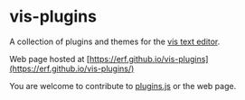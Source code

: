 # vis-plugins

A collection of plugins and themes for the [vis text editor](https://github.com/martanne/vis).

Web page hosted at [https://erf.github.io/vis-plugins](https://erf.github.io/vis-plugins/)

You are welcome to contribute to [plugins.js](plugins.js) or the web page.
